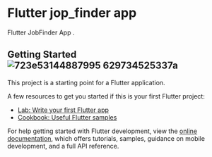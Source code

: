 # Flutter jop_finder app

 Flutter   JobFinder App .

## Getting Started![723e53144887995 629734525337a](https://user-images.githubusercontent.com/57178026/193943495-48b038a6-287c-477d-8e7d-39a5e861b25b.png)


This project is a starting point for a Flutter application.

A few resources to get you started if this is your first Flutter project:

- [Lab: Write your first Flutter app](https://docs.flutter.dev/get-started/codelab)
- [Cookbook: Useful Flutter samples](https://docs.flutter.dev/cookbook)

For help getting started with Flutter development, view the
[online documentation](https://docs.flutter.dev/), which offers tutorials,
samples, guidance on mobile development, and a full API reference.
